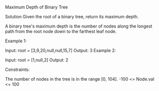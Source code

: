 Maximum Depth of Binary Tree

Solution
Given the root of a binary tree, return its maximum depth.

A binary tree's maximum depth is the number of nodes along the longest path from the root node down to the farthest leaf node.



Example 1:


Input: root = [3,9,20,null,null,15,7]
Output: 3
Example 2:

Input: root = [1,null,2]
Output: 2


Constraints:

The number of nodes in the tree is in the range [0, 104].
-100 <= Node.val <= 100